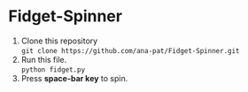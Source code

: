 # Fidget-Spinner
1. Clone this repository </br>
```git clone https://github.com/ana-pat/Fidget-Spinner.git```</br>
2. Run this file. </br>
```python fidget.py``` </br>
3. Press **space-bar key** to spin. </br>
